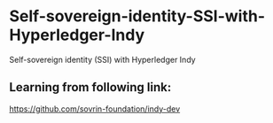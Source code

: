 # Self-sovereign-identity-SSI-with-Hyperledger-Indy
Self-sovereign identity (SSI) with Hyperledger Indy

## Learning from following link:
https://github.com/sovrin-foundation/indy-dev
